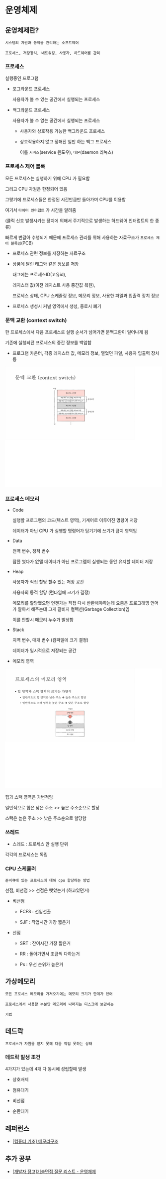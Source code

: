 # 운영체제

## 운영체제란?

    시스템의 자원과 동작을 관리하는 소프트웨어

    프로세스, 저장장치, 네트워킹, 사용자, 하드웨어를 관리

### 프로세스

실행중인 프로그램

- 포그라운드 프로세스

  사용자가 볼 수 있는 공간에서 실행되는 프로세스

- 백그라운드 프로세스

  사용자가 볼 수 없는 공간에서 실행되는 프로세스

  - 사용자와 상호작용 가능한 백그라운드 프로세스

  - 상호작용하지 않고 정해진 일만 하는 백그 프로세스

    이를 `서비스`(service 윈도우), `데몬`(daemon 리눅스)

### 프로세스 제어 블록

모든 프로세스는 실행하기 위해 CPU 가 필요함

그리고 CPU 자원은 한정되어 있음

그렇기에 프로세스들은 한정된 시간만큼만 돌아가며 CPU를 이용함

여기서 `타이머 인터럽트` 가 시간을 알려줌

(클럭 신호 발생시키는 장치에 의해서 주기적으로 발생하는 하드웨어 인터럽트의 한 종류)

빠르게 번갈아 수행되기 때문에 프로세스 관리를 위해 사용하는 자료구조가 `프로세스 제어 블록임`(PCB)

- 프로세스 관련 정보를 저장하는 자료구조

- 상품에 달린 태그와 같은 정보를 저장

  태그에는 프로세스ID(고유id),

  레지스터 값(이전 레지스트 사용 중간값 복원),

  프로세스 상태, CPU 스케줄링 정보, 메모리 정보, 사용한 파일과 입출력 장치 정보

- 프로세스 생성시 커널 영역에서 생성, 종료시 폐기

### 문맥 교환 (context switch)

한 프로세스에서 다음 프로세스로 실행 순서가 넘어가면 문맥교환이 일어나게 됨

기존에 실행되던 프로세스의 중간 정보를 백업함

- 프로그램 카운터, 각종 레지스터 값, 메모리 정보, 열었던 파일, 사용자 입출력 장치 등

![tp](../pic/context_switch.png)

### 프로세스 메모리

- Code

  실행할 프로그램의 코드(텍스트 영역), 기계어로 이루어진 명령어 저장

  데이터가 아닌 CPU 가 실행할 명령어가 담기기에 쓰기가 금지 영역임

- Data

  전역 변수, 정적 변수

  잠깐 썼다가 없앨 데이터가 아닌 프로그램이 실행되는 동안 유지할 데이터 저장

- Heap

  사용자가 직접 할당 할수 있는 저장 공간

  사용자의 동적 할당 (런타임에 크기가 결정)

  메모리를 할당했으면 언젠가는 직접 다시 반환해야하는데 요즘은 프로그래밍 언어가 알아서 해주는데 그게 갈비지 컬렉션(Garbage Collection)임

  이를 안할시 메모리 누수가 발생함

- Stack

  지역 변수, 매개 변수 (컴파일에 크기 결정)

  데이터가 일시적으로 저장되는 공간

- 메모리 영역

![](../pic/process_memory.png)

힙과 스택 영역은 가변적임

일반적으로 힙은 낮은 주소 >> 높은 주소순으로 할당

스택은 높은 주소 >> 낮은 주소순으로 할당함

### 쓰레드

- 스레드 : 프로세스 안 실행 단위

각각의 프로세스는 독립

### CPU 스케쥴러

    준비큐에 있는 프로세스에 대해 cpu 할당하는 방법

선점, 비선점 >> 선점은 뺏았는거 (하고있던거)

- 비선점

  - FCFS : 선입선출

  - SJF : 작업시간 가장 짧은거

- 선점

  - SRT : 잔여시간 가장 짧은거

  - RR : 돌아가면서 조금씩 다하는거

  - Ps : 우선 순위가 높은거

## 가상메모리

    모든 프로세스 메모리를 가져오기에는 메모리 크기가 한계가 있어

    프로세스에서 사용할 부분만 메모리에 나머지는 디스크에 보관하는

    기법

## 데드락

    프로세스가 자원을 얻지 못해 다음 작업 못하는 상태

### 데드락 발생 조건

4가지가 있는데 4개 다 동시에 성립할때 발생

- 상호배제

- 점유대기

- 비선점

- 순환대기

## 레퍼런스

- [[컴퓨터 기초] 메모리구조](https://jinshine.github.io/2018/05/17/%EC%BB%B4%ED%93%A8%ED%84%B0%20%EA%B8%B0%EC%B4%88/%EB%A9%94%EB%AA%A8%EB%A6%AC%EA%B5%AC%EC%A1%B0/)

## 추가 공부

- [[개발자 장고]기술면접 질문 리스트 - 운영체제](https://docs.google.com/document/d/17MDlmTwXcKo7xC_IExTxdDpLtdyPWssPmOt1cgDiaAc/edit)
